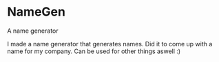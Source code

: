 # NameGen
A name generator

I made a name generator that generates names. Did it to come up with a name for my company. 
Can be used for other things aswell :)
